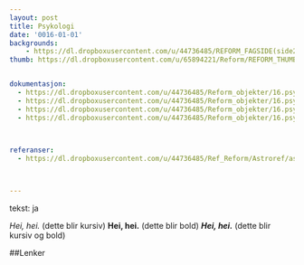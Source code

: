 ```yaml
---
layout: post
title: Psykologi
date: '0016-01-01'
backgrounds:
    - https://dl.dropboxusercontent.com/u/44736485/REFORM_FAGSIDE(side2)/16.Psykologi2m.jpg
thumb: https://dl.dropboxusercontent.com/u/65894221/Reform/REFORM_THUMBNAILS/16.Psykologi.jpg


dokumentasjon:
  - https://dl.dropboxusercontent.com/u/44736485/Reform_objekter/16.psyk1.jpg
  - https://dl.dropboxusercontent.com/u/44736485/Reform_objekter/16.psyk2.jpg
  - https://dl.dropboxusercontent.com/u/44736485/Reform_objekter/16.psyk3.jpg
  - https://dl.dropboxusercontent.com/u/44736485/Reform_objekter/16.psyk4.jpg
  


referanser:
  - https://dl.dropboxusercontent.com/u/44736485/Ref_Reform/Astroref/astroref01.jpg



---
```

tekst: ja

*Hei, hei.* (dette blir kursiv)
**Hei, hei.** (dette blir bold)
***Hei, hei.*** (dette blir kursiv og bold)

##Lenker
